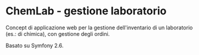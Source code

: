 ChemLab - gestione laboratorio
==============================

Concept di applicazione web per la gestione dell'inventario di un laboratorio (es.: di chimica), con gestione degli ordini.

Basato su Symfony 2.6.